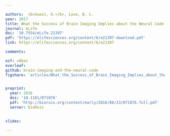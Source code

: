 ```yaml
---

authors:  <b>Guest, O.</b>, Love, B. C.
year: 2017
title: What the Success of Brain Imaging Implies about the Neural Code
journal: eLife
doi: '10.7554/eLife.21397'
pdf: 'https://elifesciences.org/content/6/e21397-download.pdf'
link: https://elifesciences.org/content/6/e21397

comments:

osf: v8baz
overleaf: 
github: brain-imaging-and-the-neural-code
figshare: 'articles/What_the_Success_of_Brain_Imaging_Implies_about_the_Neural_Code/4252022'


preprint: 
  year: 2016
  doi: '10.1101/071076'
  pdf: 'http://biorxiv.org/content/early/2016/08/23/071076.full.pdf'
  server: bioRxiv

  
slides: 

---
```

